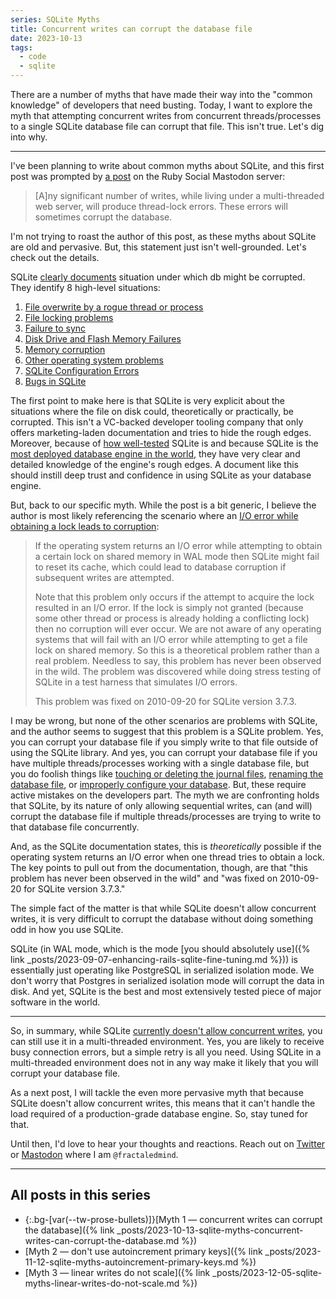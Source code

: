 ```yaml
---
series: SQLite Myths
title: Concurrent writes can corrupt the database file
date: 2023-10-13
tags:
  - code
  - sqlite
---
```


There are a number of myths that have made their way into the "common knowledge" of developers that need busting. Today, I want to explore the myth that attempting concurrent writes from concurrent threads/processes to a single SQLite database file can corrupt that file. This isn't true. Let's dig into why.

<!--/summary-->

- - -

I've been planning to write about common myths about SQLite, and this first post was prompted by [a post](https://ruby.social/@gd/111227192469880099) on the Ruby Social Mastodon server:

> [A]ny significant number of writes, while living under a multi-threaded web server, will produce thread-lock errors. These errors will sometimes corrupt the database.

I'm not trying to roast the author of this post, as these myths about SQLite are old and pervasive. But, this statement just isn't well-grounded. Let's check out the details.

SQLite [clearly documents](https://www.sqlite.org/howtocorrupt.html) situation under which db might be corrupted. They identify 8 high-level situations:

1. [File overwrite by a rogue thread or process](https://www.sqlite.org/howtocorrupt.html#_file_overwrite_by_a_rogue_thread_or_process)
2. [File locking problems](https://www.sqlite.org/howtocorrupt.html#_file_locking_problems)
3. [Failure to sync](https://www.sqlite.org/howtocorrupt.html#_failure_to_sync)
4. [Disk Drive and Flash Memory Failures](https://www.sqlite.org/howtocorrupt.html#_disk_drive_and_flash_memory_failures)
5. [Memory corruption](https://www.sqlite.org/howtocorrupt.html#_memory_corruption)
6. [Other operating system problems](https://www.sqlite.org/howtocorrupt.html#_other_operating_system_problems)
7. [SQLite Configuration Errors](https://www.sqlite.org/howtocorrupt.html#sqlite_configuration_errors)
8. [Bugs in SQLite](https://www.sqlite.org/howtocorrupt.html#_bugs_in_sqlite)

The first point to make here is that SQLite is very explicit about the situations where the file on disk could, theoretically or practically, be corrupted. This isn't a VC-backed developer tooling company that only offers marketing-laden documentation and tries to hide the rough edges. Moreover, because of [how well-tested](https://www.sqlite.org/testing.html) SQLite is and because SQLite is the [most deployed database engine in the world](https://www.sqlite.org/mostdeployed.html), they have very clear and detailed knowledge of the engine's rough edges. A document like this should instill deep trust and confidence in using SQLite as your database engine.

But, back to our specific myth. While the post is a bit generic, I believe the author is most likely referencing the scenario where an [I/O error while obtaining a lock leads to corruption](https://www.sqlite.org/howtocorrupt.html#_i_o_error_while_obtaining_a_lock_leads_to_corruption):

> If the operating system returns an I/O error while attempting to obtain a certain lock on shared memory in WAL mode then SQLite might fail to reset its cache, which could lead to database corruption if subsequent writes are attempted.
>
> Note that this problem only occurs if the attempt to acquire the lock resulted in an I/O error. If the lock is simply not granted (because some other thread or process is already holding a conflicting lock) then no corruption will ever occur. We are not aware of any operating systems that will fail with an I/O error while attempting to get a file lock on shared memory. So this is a theoretical problem rather than a real problem. Needless to say, this problem has never been observed in the wild. The problem was discovered while doing stress testing of SQLite in a test harness that simulates I/O errors.
>
> This problem was fixed on 2010-09-20 for SQLite version 3.7.3.

I may be wrong, but none of the other scenarios are problems with SQLite, and the author seems to suggest that this problem is a SQLite problem. Yes, you can corrupt your database file if you simply write to that file outside of using the SQLite library. And yes, you can corrupt your database file if you have multiple threads/processes working with a single database file, but you do foolish things like [touching or deleting the journal files](https://www.sqlite.org/howtocorrupt.html#_deleting_a_hot_journal), [renaming the database file](https://www.sqlite.org/howtocorrupt.html#_unlinking_or_renaming_a_database_file_while_in_use), or [improperly configure your database](https://www.sqlite.org/howtocorrupt.html#sqlite_configuration_errors). But, these require active mistakes on the developers part. The myth we are confronting holds that SQLite, by its nature of only allowing sequential writes, can (and will) corrupt the database file if multiple threads/processes are trying to write to that database file concurrently.

And, as the SQLite documentation states, this is _theoretically_ possible if the operating system returns an I/O error when one thread tries to obtain a lock. The key points to pull out from the documentation, though, are that "this problem has never been observed in the wild" and "was fixed on 2010-09-20 for SQLite version 3.7.3."

The simple fact of the matter is that while SQLite doesn't allow concurrent writes, it is very difficult to corrupt the database without doing something odd in how you use SQLite.

SQLite (in WAL mode, which is the mode [you should absolutely use]({% link _posts/2023-09-07-enhancing-rails-sqlite-fine-tuning.md %})) is essentially just operating like PostgreSQL in serialized isolation mode. We don't worry that Postgres in serialized isolation mode will corrupt the data in disk. And yet, SQLite is the best and most extensively tested piece of major software in the world.

- - -

So, in summary, while SQLite [currently doesn't allow concurrent writes](https://sqlite.org/hctree/doc/hctree/doc/hctree/index.html), you can still use it in a multi-threaded environment. Yes, you are likely to receive busy connection errors, but a simple retry is all you need. Using SQLite in a multi-threaded environment does not in any way make it likely that you will corrupt your database file.

As a next post, I will tackle the even more pervasive myth that because SQLite doesn't allow concurrent writes, this means that it can't handle the load required of a production-grade database engine. So, stay tuned for that.

Until then, I'd love to hear your thoughts and reactions. Reach out on [Twitter](https://twitter.com/fractaledmind) or [Mastodon](https://ruby.social/@fractaledmind) where I am `@fractaledmind`.

- - -

## All posts in this series

* {:.bg-[var(--tw-prose-bullets)]}[Myth 1 — concurrent writes can corrupt the database]({% link _posts/2023-10-13-sqlite-myths-concurrent-writes-can-corrupt-the-database.md %})
* [Myth 2 — don't use autoincrement primary keys]({% link _posts/2023-11-12-sqlite-myths-autoincrement-primary-keys.md %})
* [Myth 3 — linear writes do not scale]({% link _posts/2023-12-05-sqlite-myths-linear-writes-do-not-scale.md %})
